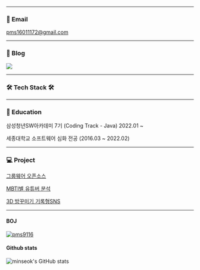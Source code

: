 
---

### 📮 Email

pms16011172@gmail.com

---

### 📑 Blog

[<img src="https://img.shields.io/badge/Tistory-000000?style=flat&logo=Tistory&logoColor=white" />](https://koguri.tistory.com/)

---

### 🛠 Tech Stack 🛠

---

### 🏫 Education

삼성청년SW아카데미 7기 (Coding Track - Java) 2022.01 ~
  
세종대학교 소프트웨어 심화 전공 (2016.03 ~ 2022.02)

---

### 💻 Project

[그룹웨어 오픈소스](https://github.com/Minse5k/O-RE)

[MBTI별 유튜버 분석](https://github.com/Minse5k/YUTI)

[3D 방꾸미기 기록형SNS](https://github.com/InfoMansion/InfoMansion)

---

#### BOJ

[![pms9116](http://mazassumnida.wtf/api/v2/generate_badge?boj=pms9116)](https://solved.ac/pms9116)

#### Github stats
  
![minseok's GitHub stats](https://github-readme-stats.vercel.app/api?username=Minse5k&theme=swift&show_icons=true)
